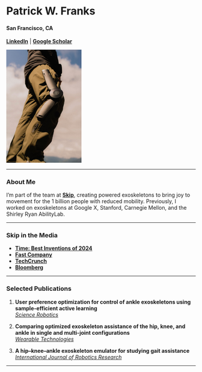 # **Patrick W. Franks**  
#### San Francisco, CA  
**[LinkedIn](https://www.linkedin.com/in/patrickfranks/)** | **[Google Scholar](https://scholar.google.com/citations?hl=en&user=Fzhk_ssAAAAJ)**  

<img src="nocableheroshot.jpg" alt="mo/go" width="200"/>

---

### **About Me**  
I’m part of the team at **[Skip](https://www.skipwithjoy.com/)**, creating powered exoskeletons to bring joy to movement for the 1 billion people with reduced mobility. Previously, I worked on exoskeletons at Google X, Stanford, Carnegie Mellon, and the Shirley Ryan AbilityLab.

---
### **Skip in the Media**  
- **[Time: Best Inventions of 2024](https://time.com/7094544/arcteryx-and-skip-mo-go/)**  
- **[Fast Company](https://www.fastcompany.com/91159743/skip-and-arcteryx-built-an-amazing-new-exoskeleton-heres-what-its-like-to-walk-in-it)**  
- **[TechCrunch](https://techcrunch.com/2024/07/26/alphabet-x-spinoff-skip-partners-with-arcteryx-to-bring-everyday-exoskeleton-to-market/)**  
- **[Bloomberg](https://www.bloomberg.com/news/features/2024-05-20-google-s-era-of-unrestrained-invention-is-coming-to-an-end?embedded-checkout=true)**  

---

### **Selected Publications**  
1. **User preference optimization for control of ankle exoskeletons using sample-efficient active learning**  
   _[Science Robotics](https://www.science.org/doi/abs/10.1126/scirobotics.adg3705)_  

2. **Comparing optimized exoskeleton assistance of the hip, knee, and ankle in single and multi-joint configurations**  
   _[Wearable Technologies](https://drive.google.com/file/d/1av9UbwU8sU1n2MfBLboYuzJy3wKuslR6/view?usp=sharing)_  

3. **A hip–knee–ankle exoskeleton emulator for studying gait assistance**  
   _[International Journal of Robotics Research](https://drive.google.com/file/d/1RlrELrIbmDXIAGYLg4kIY1s8qJ0ibTUT/view?usp=share_link)_  

---

